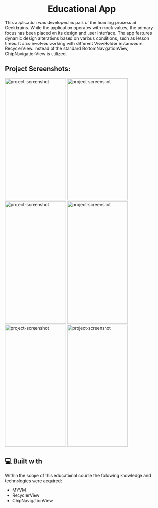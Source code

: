 <h1 align="center" id="title">Educational App</h1>

<p id="description">
   This application was developed as part of the learning process at Geekbrains. While the application operates with mock values, the primary focus has been placed on its design and user interface. The app features dynamic design alterations based on various conditions, such as lesson times. It also involves working with different ViewHolder instances in RecyclerView. Instead of the standard BottomNavigationView, ChipNavigationView is utilized.
</p>

<h2>Project Screenshots:</h2>

<img src="https://i.ibb.co.com/X363M0t/IMG-20231014-145806.jpg" alt="project-screenshot" width="200" height="400/"> <img src="https://i.ibb.co.com/X363M0t/IMG-20231014-145806.jpg" alt="project-screenshot" width="200" height="400/"> <img src="https://i.ibb.co.com/qnFPwYG/IMG-20231004-013552.jpg" alt="project-screenshot" width="200" height="400/"> 
<img src="https://i.ibb.co.com/tM2mKb4/IMG-20231014-145727.jpg" alt="project-screenshot" width="200" height="400/"> <img src="https://i.ibb.co.com/Bqvh6J2/IMG-20231014-145657.jpg" alt="project-screenshot" width="200" height="400/"> <img src="https://i.ibb.co.com/9qpp8VX/IMG-20230924-194501.jpg" alt="project-screenshot" width="200" height="400/">

  
  
<h2>💻 Built with</h2>

Within the scope of this educational course the following knowledge and technologies were acquired:

*   MVVM
*   RecyclerView
*   ChipNavigationView
